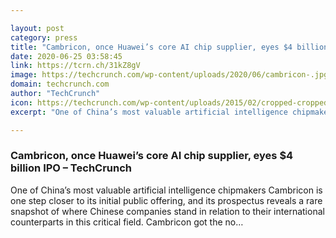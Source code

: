 ```yaml
---

layout: post
category: press
title: "Cambricon, once Huawei’s core AI chip supplier, eyes $4 billion IPO"
date: 2020-06-25 03:58:45
link: https://tcrn.ch/31kZ8gV
image: https://techcrunch.com/wp-content/uploads/2020/06/cambricon-.jpg?w=720
domain: techcrunch.com
author: "TechCrunch"
icon: https://techcrunch.com/wp-content/uploads/2015/02/cropped-cropped-favicon-gradient.png?w=180
excerpt: "One of China’s most valuable artificial intelligence chipmakers Cambricon is one step closer to its initial public offering, and its prospectus reveals a rare snapshot of where Chinese companies stand in relation to their international counterparts in this critical field. Cambricon got the no…"

---
```


### Cambricon, once Huawei’s core AI chip supplier, eyes $4 billion IPO – TechCrunch

One of China’s most valuable artificial intelligence chipmakers Cambricon is one step closer to its initial public offering, and its prospectus reveals a rare snapshot of where Chinese companies stand in relation to their international counterparts in this critical field. Cambricon got the no…